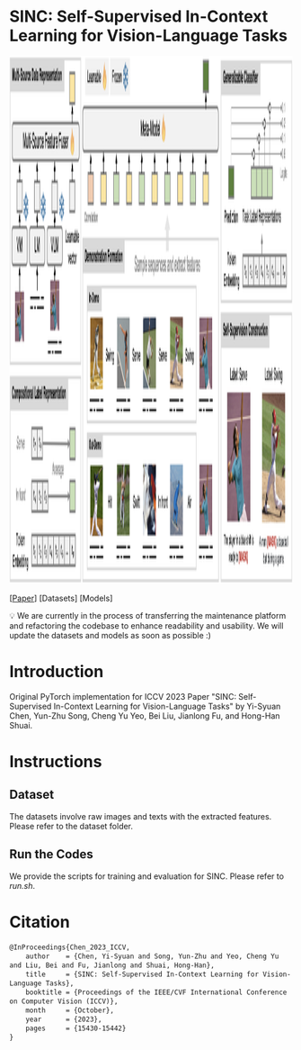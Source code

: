 # SINC: Self-Supervised In-Context Learning for Vision-Language Tasks


<p align="center">
  <img src="https://github.com/YiSyuanChen/SINC/blob/main/framework.png" width="2808" height="938">
</p>

[[Paper](https://openaccess.thecvf.com/content/ICCV2023/papers/Chen_SINC_Self-Supervised_In-Context_Learning_for_Vision-Language_Tasks_ICCV_2023_paper.pdf)]
[Datasets]
[Models]

💡 We are currently in the process of transferring the maintenance platform and refactoring the codebase to enhance readability and usability. We will update the datasets and models as soon as possible :)


# Introduction

Original PyTorch implementation for ICCV 2023 Paper "SINC: Self-Supervised In-Context Learning for Vision-Language Tasks" by Yi-Syuan Chen, Yun-Zhu Song, Cheng Yu Yeo, Bei Liu, Jianlong Fu, and Hong-Han Shuai.


# Instructions
## Dataset
The datasets involve raw images and texts with the extracted features. Please refer to the dataset folder.

## Run the Codes
We provide the scripts for training and evaluation for SINC. Please refer to _run.sh_.

# Citation
```
@InProceedings{Chen_2023_ICCV,
    author    = {Chen, Yi-Syuan and Song, Yun-Zhu and Yeo, Cheng Yu and Liu, Bei and Fu, Jianlong and Shuai, Hong-Han},
    title     = {SINC: Self-Supervised In-Context Learning for Vision-Language Tasks},
    booktitle = {Proceedings of the IEEE/CVF International Conference on Computer Vision (ICCV)},
    month     = {October},
    year      = {2023},
    pages     = {15430-15442}
}
```

